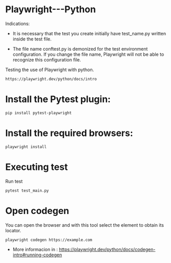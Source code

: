 # Playwright---Python

Indications:

- It is necessary that the test you create initially have test_name.py written inside the test file.
  
- The file name conftest.py is demonized for the test environment configuration. If you change the file name, Playwright will not be able to recognize this configuration file.

Testing the use of Playwright with python.

```
https://playwright.dev/python/docs/intro
```

# Install the Pytest plugin:

```
pip install pytest-playwright
```

# Install the required browsers:

```
playwright install
```

# Executing test 

Run test 

```
pytest test_main.py
```

# Open codegen 

You can open the browser and with this tool select the element to obtain its locator.

```
playwright codegen https://example.com
```

* More informacion in : https://playwright.dev/python/docs/codegen-intro#running-codegen

